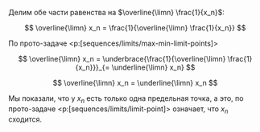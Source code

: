 Делим обе части равенства на $\overline{\limn} \frac{1}{x_n}$:

$$ \overline{\limn} x_n = \frac{1}{\overline{\limn} \frac{1}{x_n}} $$

По прото-задаче <p:[sequences/limits/max-min-limit-points]>

$$ \overline{\limn} x_n = \underbrace{\frac{1}{\overline{\limn} \frac{1}{x_n}}}_{= \underline{\limn} x_n} $$

$$ \overline{\limn} x_n = \underline{\limn} x_n $$

Мы показали, что у $x_n$ есть только одна предельная точка, а это, по прото-задаче <p:[sequences/limits/limit-point]> означает, что $x_n$ сходится.